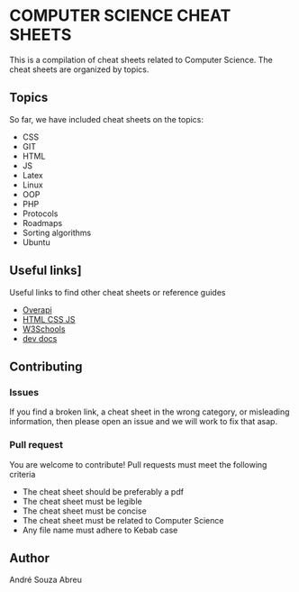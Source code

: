 # COMPUTER SCIENCE CHEAT SHEETS

This is a compilation of cheat sheets related to Computer Science. The cheat sheets are organized by topics.

## Topics

So far, we have included cheat sheets on the topics:

- CSS
- GIT
- HTML
- JS
- Latex
- Linux
- OOP
- PHP
- Protocols
- Roadmaps
- Sorting algorithms
- Ubuntu

## Useful links]

Useful links to find other cheat sheets or reference guides

- [Overapi](https://overapi.com/)
- [HTML CSS JS](https://html-css-js.com)
- [W3Schools](https://www.w3schools.com)
- [dev docs](https://devdocs.io)

## Contributing

### Issues

If you find a broken link, a cheat sheet in the wrong category, or misleading information, then please open an issue and we will work to fix that asap.

### Pull request

You are welcome to contribute! Pull requests must meet the following criteria

- The cheat sheet should be preferably a pdf
- The cheat sheet must be legible
- The cheat sheet must be concise
- The cheat sheet must be related to Computer Science
- Any file name must adhere to Kebab case

## Author

André Souza Abreu
